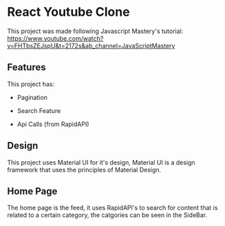 # React Youtube Clone

This project was made following Javascript Mastery's tutorial: https://www.youtube.com/watch?v=FHTbsZEJspU&t=2172s&ab_channel=JavaScriptMastery

## Features
This project has:
- Pagination
* Search Feature
+ Api Calls (from RapidAPI)
## Design
This project uses Material UI for it's design, Material UI is a design framework that uses the principles of Material Design.
## Home Page
The home page is the feed, it uses RapidAPI's to search for content that is related to a certain category, the catgories can be seen in the SideBar.

